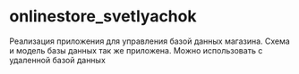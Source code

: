 # onlinestore_svetlyachok

Реализация приложения для управления базой данных магазина. Схема и модель базы данных так же приложена.
Можно использовать с удаленной базой данных
